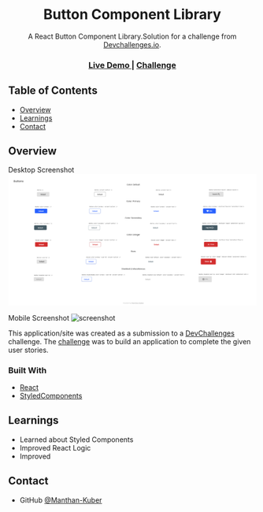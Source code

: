 <!-- Please update value in the {}  -->

<h1 align="center">Button Component Library</h1>

<div align="center">
   A React Button Component Library.Solution for a challenge from  <a href="http://devchallenges.io" target="_blank">Devchallenges.io</a>.
</div>

<div align="center">
  <h3>
    <a href="#">
      Live Demo
    </a>
    <span> | </span>
    <a href="https://devchallenges.io/challenges/ohgVTyJCbm5OZyTB2gNY">
      Challenge
    </a>
  </h3>
</div>

<!-- TABLE OF CONTENTS -->

## Table of Contents

- [Overview](#overview)
- [Learnings](#learnings)
- [Contact](#contact)

<!-- OVERVIEW -->

## Overview

Desktop Screenshot
![screenshot](deskSS.png)

Mobile Screenshot
![screenshot](mobSS.png)


This application/site was created as a submission to a [DevChallenges](https://devchallenges.io/challenges) challenge. The [challenge](https://devchallenges.io/challenges/OEKdUZ6xs0h99C38XVht) was to build an application to complete the given user stories.

### Built With

<!-- This section should list any major frameworks that you built your project using. Here are a few examples.-->

- [React](https://reactjs.org/)
- [StyledComponents](https://styled-components.com/)

## Learnings

- Learned about Styled Components
- Improved React Logic
- Improved 

## Contact

- GitHub [@Manthan-Kuber](https://github.com/Manthan-Kuber)
